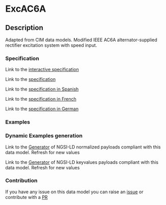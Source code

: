 # ExcAC6A

## Description 

Adapted from CIM data models. Modified IEEE AC6A alternator-supplied rectifier excitation system with speed input.
### Specification

Link to the [interactive specification](https://swagger.lab.fiware.org/?url=https://smart-data-models.github.io/dataModel.EnergyCIM/ExcAC6A/swagger.yaml)

Link to the [specification](https://smart-data-models.github.io/dataModel.EnergyCIM/ExcAC6A/doc/spec.md)

Link to the [specification in Spanish](https://smart-data-models.github.io/dataModel.EnergyCIM/ExcAC6A/doc/spec_ES.md)

Link to the [specification in French](https://smart-data-models.github.io/dataModel.EnergyCIM/ExcAC6A/doc/spec_FR.md)

Link to the [specification in German](https://smart-data-models.github.io/dataModel.EnergyCIM/ExcAC6A/doc/spec_DE.md)
### Examples
### Dynamic Examples generation

Link to the [Generator](https://smartdatamodels.org/extra/ngsi-ld_generator_v0.92.php?schemaUrl=https://raw.githubusercontent.com/smart-data-models/dataModel.EnergyCIM/master/ExcAC6A/schema.json&email=info@smartdatamodels.org) of NGSI-LD normalized payloads compliant with this data model. Refresh for new values

Link to the [Generator](https://smartdatamodels.org/extra/ngsi-ld_generator_keyvalues_v0.92.php?schemaUrl=https://raw.githubusercontent.com/smart-data-models/dataModel.EnergyCIM/master/ExcAC6A/schema.json&email=info@smartdatamodels.org) of NGSI-LD keyvalues payloads compliant with this data model. Refresh for new values
### Contribution

 If you have any issue on this data model you can raise an [issue](https://github.com/smart-data-models/dataModel.EnergyCIM/issues)  or contribute with a [PR](https://github.com/smart-data-models/dataModel.EnergyCIM/pulls)